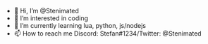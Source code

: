 - 👋 Hi, I’m @Stenimated
- 👀 I’m interested in coding
- 🌱 I’m currently learning lua, python, js/nodejs
- 📫 How to reach me Discord: Stefan#1234/Twitter: @Stenimated
